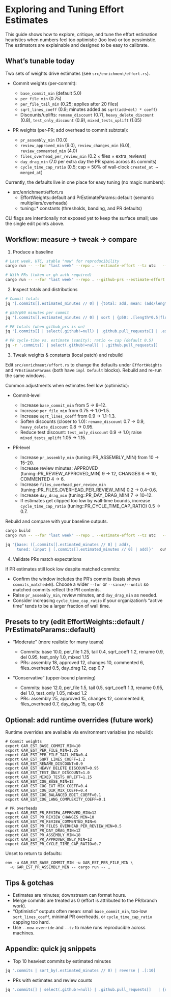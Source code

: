 # Exploring and Tuning Effort Estimates

This guide shows how to explore, critique, and tune the effort estimation heuristics when numbers feel too optimistic (too low) or too pessimistic. The estimators are explainable and designed to be easy to calibrate.

## What’s tunable today

Two sets of weights drive estimates (see `src/enrichment/effort.rs`).

- Commit weights (per‑commit):
  - `base_commit_min` (default 5.0)
  - `per_file_min` (0.75)
  - `per_file_tail_min` (0.25; applies after 20 files)
  - `sqrt_lines_coeff` (0.9; minutes added as `sqrt(add+del) * coeff`)
  - Discounts/uplifts: `rename_discount` (0.7), `heavy_delete_discount` (0.8),
    `test_only_discount` (0.9), `mixed_tests_uplift` (1.05)

- PR weights (per‑PR; add overhead to commit subtotal):
  - `pr_assembly_min` (10.0)
  - `review_approved_min` (9.0), `review_changes_min` (6.0), `review_commented_min` (4.0)
  - `files_overhead_per_review_min` (0.2 × files × extra_reviews)
  - `day_drag_min` (7.0 per extra day the PR spans across its commits)
  - `cycle_time_cap_ratio` (0.5; cap = 50% of wall‑clock `created_at → merged_at`)

Currently, the defaults live in one place for easy tuning (no magic numbers):

- src/enrichment/effort.rs
  - EffortWeights::default and PrEstimateParams::default (semantic multipliers/overheads)
  - tuning::* constants (thresholds, banding, and PR defaults)

CLI flags are intentionally not exposed yet to keep the surface small; use the single edit points above.

## Workflow: measure → tweak → compare

1) Produce a baseline

```bash
# Last week, UTC, stable "now" for reproducibility
cargo run -- --for "last week" --repo . --estimate-effort --tz utc   --now-override 2025-09-15T12:00:00 > out-baseline.json

# With PRs (token or gh auth required)
cargo run -- --for "last week" --repo . --github-prs --estimate-effort --tz utc   --now-override 2025-09-15T12:00:00 > out-pr-baseline.json
```

2) Inspect totals and distributions

```bash
# Commit totals
jq '[.commits[].estimated_minutes // 0] | {total: add, mean: (add/length)}' out-baseline.json

# p50/p90 minutes per commit
jq '[.commits[].estimated_minutes // 0] | sort | {p50: .[length*0.5|floor], p90: .[length*0.9|floor]}' out-baseline.json

# PR totals (when github_prs is on)
jq '[.commits[] | select(.github!=null) | .github.pull_requests[] | .estimated_minutes // 0]    | {total: add, mean: (add/length)}' out-pr-baseline.json

# PR cycle‑time vs. estimate (sanity): ratio <= cap (default 0.5)
jq -r '.commits[] | select(.github!=null) | .github.pull_requests[]   | select(.time_to_merge_seconds!=null)   | {n: .number, minutes: .estimated_minutes, wall_mins: (.time_to_merge_seconds/60)}' out-pr-baseline.json
```

3) Tweak weights & constants (local patch) and rebuild

Edit `src/enrichment/effort.rs` to change the defaults under `EffortWeights` and `PrEstimateParams` (both have `impl Default` blocks). Rebuild and re-run the same windows.

Common adjustments when estimates feel low (optimistic):

- Commit‑level
  - Increase `base_commit_min` from 5 → 8–12.
  - Increase `per_file_min` from 0.75 → 1.0–1.5.
  - Increase `sqrt_lines_coeff` from 0.9 → 1.1–1.3.
  - Soften discounts (closer to 1.0): `rename_discount` 0.7 → 0.9, `heavy_delete_discount` 0.8 → 0.95.
  - Reduce test discount: `test_only_discount` 0.9 → 1.0; raise `mixed_tests_uplift` 1.05 → 1.15.

- PR‑level
  - Increase `pr_assembly_min` (tuning::PR_ASSEMBLY_MIN) from 10 → 15–20.
  - Increase review minutes: APPROVED (tuning::PR_REVIEW_APPROVED_MIN) 9 → 12, CHANGES 6 → 10, COMMENTED 4 → 6.
  - Increase `files_overhead_per_review_min` (tuning::PR_FILES_OVERHEAD_PER_REVIEW_MIN) 0.2 → 0.4–0.6.
  - Increase `day_drag_min` (tuning::PR_DAY_DRAG_MIN) 7 → 10–12.
  - If estimates get clipped too low by wall‑time bounds, increase `cycle_time_cap_ratio` (tuning::PR_CYCLE_TIME_CAP_RATIO) 0.5 → 0.7.

Rebuild and compare with your baseline outputs.

```bash
cargo build
cargo run -- --for "last week" --repo . --estimate-effort --tz utc   --now-override 2025-09-15T12:00:00 > out-tuned.json

jq '{base: ([.commits[].estimated_minutes // 0] | add), 
     tuned: (input | [.commits[].estimated_minutes // 0] | add)}'   out-baseline.json out-tuned.json
```

4) Validate PRs match expectations

If PR estimates still look low despite matched commits:

- Confirm the window includes the PR’s commits (basis shows `commits_matched=N`). Choose a wider `--for` or `--since/--until` so matched commits reflect the PR contents.
- Raise `pr_assembly_min`, review minutes, and `day_drag_min` as needed.
- Consider increasing `cycle_time_cap_ratio` if your organization’s “active time” tends to be a larger fraction of wall time.

## Presets to try (edit EffortWeights::default / PrEstimateParams::default)

- “Moderate” (more realistic for many teams)
  - Commits: base 10.0, per_file 1.25, tail 0.4, sqrt_coeff 1.2, rename 0.9, del 0.95, test_only 1.0, mixed 1.15
  - PRs: assembly 18, approved 12, changes 10, commented 6, files_overhead 0.5, day_drag 12, cap 0.7

- “Conservative” (upper‑bound planning)
  - Commits: base 12.0, per_file 1.5, tail 0.5, sqrt_coeff 1.3, rename 0.95, del 1.0, test_only 1.05, mixed 1.2
  - PRs: assembly 25, approved 15, changes 12, commented 8, files_overhead 0.7, day_drag 15, cap 0.8

## Optional: add runtime overrides (future work)
Runtime overrides are available via environment variables (no rebuild):

```
# Commit weights
export GAR_EST_BASE_COMMIT_MIN=10
export GAR_EST_PER_FILE_MIN=1.25
export GAR_EST_PER_FILE_TAIL_MIN=0.4
export GAR_EST_SQRT_LINES_COEFF=1.2
export GAR_EST_RENAME_DISCOUNT=0.9
export GAR_EST_HEAVY_DELETE_DISCOUNT=0.95
export GAR_EST_TEST_ONLY_DISCOUNT=1.0
export GAR_EST_MIXED_TESTS_UPLIFT=1.15
export GAR_EST_COG_BASE_MIN=12
export GAR_EST_COG_EXT_MIX_COEFF=0.4
export GAR_EST_COG_DIR_MIX_COEFF=0.4
export GAR_EST_COG_BALANCED_EDIT_COEFF=0.1
export GAR_EST_COG_LANG_COMPLEXITY_COEFF=0.1

# PR overheads
export GAR_EST_PR_REVIEW_APPROVED_MIN=12
export GAR_EST_PR_REVIEW_CHANGES_MIN=10
export GAR_EST_PR_REVIEW_COMMENTED_MIN=6
export GAR_EST_PR_FILES_OVERHEAD_PER_REVIEW_MIN=0.5
export GAR_EST_PR_DAY_DRAG_MIN=12
export GAR_EST_PR_ASSEMBLY_MIN=18
export GAR_EST_PR_APPROVER_ONLY_MIN=12
export GAR_EST_PR_CYCLE_TIME_CAP_RATIO=0.7
```

Unset to return to defaults:

```
env -u GAR_EST_BASE_COMMIT_MIN -u GAR_EST_PER_FILE_MIN \
  -u GAR_EST_PR_ASSEMBLY_MIN -- cargo run -- …
```

## Tips & gotchas

- Estimates are minutes; downstream can format hours.
- Merge commits are treated as 0 (effort is attributed to the PR/branch work).
- “Optimistic” outputs often mean: small `base_commit_min`, too‑low `sqrt_lines_coeff`, minimal PR overheads, or `cycle_time_cap_ratio` capping too hard.
- Use `--now-override` and `--tz` to make runs reproducible across machines.

## Appendix: quick jq snippets

- Top 10 heaviest commits by estimated minutes

```bash
jq '.commits | sort_by(.estimated_minutes // 0) | reverse | .[:10]    | map({sha: .short_sha, subject, minutes: .estimated_minutes, basis: .estimate_basis})' out-tuned.json
```

- PRs with estimates and review counts

```bash
jq '.commits[] | select(.github!=null) | .github.pull_requests[]   | {n: .number, title: .title, minutes: .estimated_minutes,      reviews: .review_count, approvals: .approval_count, basis: .estimate_basis}' out-pr-baseline.json
```
